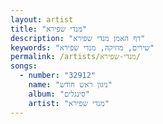 ```yaml
---
layout: artist
title: "מנדי שפירא"
description: "דף האמן מנדי שפירא"
keywords: "שירים, מוזיקה, מנדי שפירא"
permalink: /artists/מנדי-שפירא/
songs:
  - number: "32912"
    name: "ניגון ראש חודש"
    album: "סינגלים"
    artist: "מנדי שפירא"
---
```

